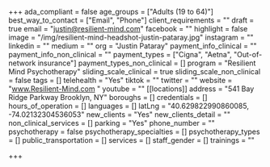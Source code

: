 +++
ada_compliant = false
age_groups = ["Adults (19 to 64)"]
best_way_to_contact = ["Email", "Phone"]
client_requirements = ""
draft = true
email = "justin@resilient-mind.com"
facebook = ""
highlight = false
image = "/img/resilient-mind-headshot-justin-pataray.jpg"
instagram = ""
linkedin = ""
medium = ""
org = "Justin Pataray"
payment_info_clinical = ""
payment_info_non_clinical = ""
payment_types = ["Cigna", "Aetna", "Out-of-network insurance"]
payment_types_non_clinical = []
program = "Resilient Mind Psychotherapy"
sliding_scale_clinical = true
sliding_scale_non_clinical = false
tags = []
telehealth = "Yes"
tiktok = ""
twitter = ""
website = "www.Resilient-Mind.com "
youtube = ""
[[locations]]
address = "541 Bay Ridge Parkway Brooklyn, NY"
boroughs = []
credentials = []
hours_of_operation = []
languages = []
latLng = "40.629822990860085, -74.02132304536053"
new_clients = "Yes"
new_clients_detail = ""
non_clinical_services = []
parking = "Yes"
phone_number = ""
psychotherapy = false
psychotherapy_specialties = []
psychotherapy_types = []
public_transportation = []
services = []
staff_gender = []
trainings = ""

+++
